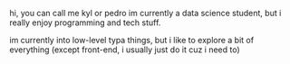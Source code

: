 hi, you can call me kyl or pedro
im currently a data science student, but i really enjoy programming and tech stuff.

im currently into low-level typa things, but i like to explore a bit of everything (except front-end, i usually just do it cuz i need to)
